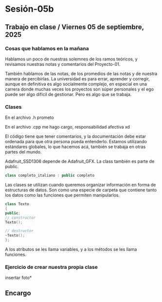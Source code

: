 # Sesión-05b

## Trabajo en clase / Viernes 05 de septiembre, 2025

### Cosas que hablamos en la mañana

Hablamos un poco de nuestras solemnes de los ramos teóricos, y revisamos nuestras notas y comentarios del Proyecto-01. 

También hablamos de las notas, de los promedios de las notas y de nuestra manera de percibirlas. La universidad es para errar, aprender y corregir, aunque en definitiva es algo socialmente complejo, en especial en una carrera donde muchas veces los proyectos son súper personales y el ego puede ser algo difícil de gestionar. Pero es algo que se trabaja.

### Clases

En el archivo .h prometo

En el archivo .cpp me hago cargo, responsabilidad afectiva xd

El código tiene que tener comentarios, y la documentación debe estar ordenada para que otra persona pueda entenderlo. Estamos utilizando estándares globales, lo que hacemos acá, también se trabaja en otras partes del mundo.

Adafruit_SSD1306 depende de Adafruit_GFX. La class también es parte de public.

```cpp
class completo_italiano : public completo
```

Las clases se utilizan cuando queremos organizar información en forma de estructuras de datos. Son como una especie de carpeta que contiene tanto los datos como las funciones que permiten manipularlos.

```cpp
class Texto 
{
public;
// constructor
Texto();

// destructor
~Texto();
};
```

A los atributos se les llama variables, y a los métodos se les llama funciones.

### Ejercicio de crear nuestra propia clase

insertar foto*

## Encargo 
